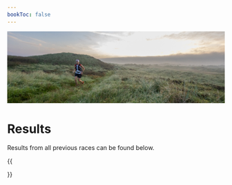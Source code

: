 ```yaml
---
bookToc: false
---
```


![banner](/images/banner7.jpg)

# Results

Results from all previous races can be found below.

{{<section>}}
